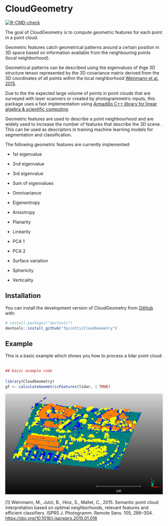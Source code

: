 # CloudGeometry

<!-- badges: start -->

[![R-CMD-check](https://github.com/fpirotti/CloudGeometry/actions/workflows/R-CMD-check.yaml/badge.svg)](https://github.com/fpirotti/CloudGeometry/actions/workflows/R-CMD-check.yaml)
<!-- badges: end -->

The goal of CloudGeometry is to compute geometric features for each point in a point cloud. 

Geometric features catch geometrical patterns around a certain position in 3D space
based on information available from the neighbouring points (local neighborhood).

Geometrical patterns can be described using the eigenvalues of thge 
3D structure tensor  represented by the 3D covariance matrix derived from the 3D coordinates of all points within the local neighborhood 
[Weinmann et al. 2015](#1).

Due to the the expected large volume of points in point clouds that are surveyed with laser scanners or created by photogrammetric inputs, this package uses a fast implementation using [Armadillo C++ library for linear algebra & scientific computing](https://arma.sourceforge.net/).

Geometric features are used to describe a point neighbourhood and are widely used to increase the number of features that describe the 3D scene . This can be used as descriptors in training machine learning models for segmentation and classification.

The following geometric features are currently implemented:

-   1st eigenvalue

-   2nd eigenvalue

-   3rd eigenvalue

-   Sum of eigenvalues

-   Omnivariance

-   Eigenentropy

-   Anisotropy

-   Planarity

-   Linearity

-   PCA 1

-   PCA 2

-   Surface variation

-   Sphericity

-   Verticality


## Installation

You can install the development version of CloudGeometry from [GitHub](https://github.com/) with:

``` r
# install.packages("devtools")
devtools::install_github("fpirotti/CloudGeometry")
```

## Example

This is a basic example which shows you how to process a lidar point cloud:

``` r

## basic example code

library(CloudGeometry)
gf <- calculateGeometricFeatures(lidar, 3 TRUE)

```

![](images/clipboard-3962452338.png)


<a id="1">[1]</a>   Weinmann, M., Jutzi, B., Hinz, S., Mallet, C., 2015. Semantic
point cloud interpretation based on optimal neighborhoods,
relevant features and efficient classifiers. ISPRS J. Photogramm.
Remote Sens. 105, 286–304.
https://doi.org/10.1016/j.isprsjprs.2015.01.016
